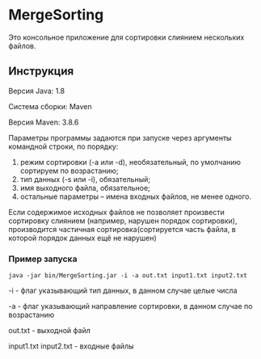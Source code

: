 # MergeSorting

Это консольное приложение для сортировки слиянием нескольких файлов.

## Инструкция
Версия Java: 1.8

Система сборки: Maven

Версия Maven: 3.8.6

Параметры программы задаются при запуске через аргументы командной строки, по порядку:
1. режим сортировки (-a или -d), необязательный, по умолчанию сортируем по возрастанию;
2. тип данных (-s или -i), обязательный;
3. имя выходного файла, обязательное;
4. остальные параметры – имена входных файлов, не менее одного.

Если содержимое исходных файлов не позволяет произвести сортировку слиянием (например,
нарушен порядок сортировки), производится частичная сортировка(сортируется часть файла, в которой порядок данных ещё не нарушен)

### Пример запуска

    java -jar bin/MergeSorting.jar -i -a out.txt input1.txt input2.txt
-i - флаг указывающий тип данных, в данном случае целые числа

-a - флаг указывающий направление сортировки, в данном случае по возрастанию

out.txt - выходной файл

input1.txt input2.txt - входные файлы